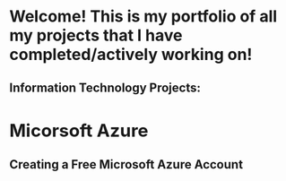 <h1>Welcome! This is my portfolio of all my projects that I have completed/actively working on!</h1>
<h2> Information Technology Projects:<h2> 
 <b><h2>Micorsoft Azure</h2></b>
 <b><h4> Creating a Free Microsoft Azure Account</h4></b>
  
